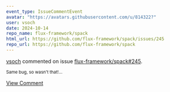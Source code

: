 ```yaml
---
event_type: IssueCommentEvent
avatar: "https://avatars.githubusercontent.com/u/814322?"
user: vsoch
date: 2024-10-14
repo_name: flux-framework/spack
html_url: https://github.com/flux-framework/spack/issues/245
repo_url: https://github.com/flux-framework/spack
---
```


<a href='https://github.com/vsoch' target='_blank'>vsoch</a> commented on issue <a href='https://github.com/flux-framework/spack/issues/245' target='_blank'>flux-framework/spack#245</a>.

<small>Same bug, so wasn't that!...</small>

<a href='https://github.com/flux-framework/spack/issues/245' target='_blank'>View Comment</a>